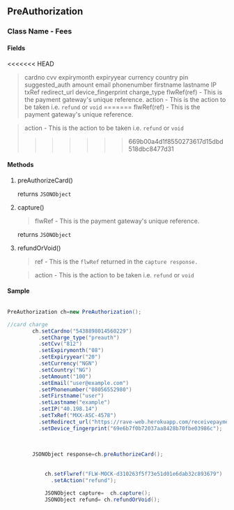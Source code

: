 ## PreAuthorization

### Class Name - Fees

 
#### Fields
<<<<<<< HEAD
>cardno
>cvv
>expirymonth
>expiryyear
>currency
>country
>pin
>suggested_auth
>amount
>email
>phonenumber
>firstname
>lastname
>IP
>txRef
>redirect_url
>device_fingerprint
>charge_type
>flwRef(ref) - This is the payment gateway's unique reference.
>action - This is the action to be taken i.e. `refund` or `void`
=======
 >flwRef(ref) - This is the payment gateway's unique reference.
 
 >action - This is the action to be taken i.e. `refund` or `void`
>>>>>>> 669b00a4d1f8550273617d15dbd518dbc8477d31
#### Methods
1. preAuthorizeCard()

   

    returns `JSONObject`
    
2. capture()
    >flwRef - This is the payment gateway's unique reference.
    
    returns `JSONObject`
    

3. refundOrVoid()

    >ref - This is the `flwRef` returned in the `capture response.`
    
    >action - This is the action to be taken i.e. `refund` or `void`
 
 
#### Sample

```java

PreAuthorization ch=new PreAuthorization();

//card charge
        ch.setCardno("5438898014560229")
          .setCharge_type("preauth")
          .setCvv("812")
          .setExpirymonth("08")
          .setExpiryyear("20")
          .setCurrency("NGN")
          .setCountry("NG")
          .setAmount("100")
          .setEmail("user@example.com")
          .setPhonenumber("08056552980")
          .setFirstname("user")
          .setLastname("example")
          .setIP("40.198.14")
          .setTxRef("MXX-ASC-4578")
          .setRedirect_url("https://rave-web.herokuapp.com/receivepayment")
          .setDevice_fingerprint("69e6b7f0b72037aa8428b70fbe03986c");
       
       
       
        JSONObject response=ch.preAuthorizeCard();
        
       
            ch.setFlwref("FLW-MOCK-d310263f5f73e51d01e6dab32c893679")
              .setAction("refund");

            JSONObject capture=  ch.capture();
            JSONObject refund= ch.refundOrVoid();
       
```

